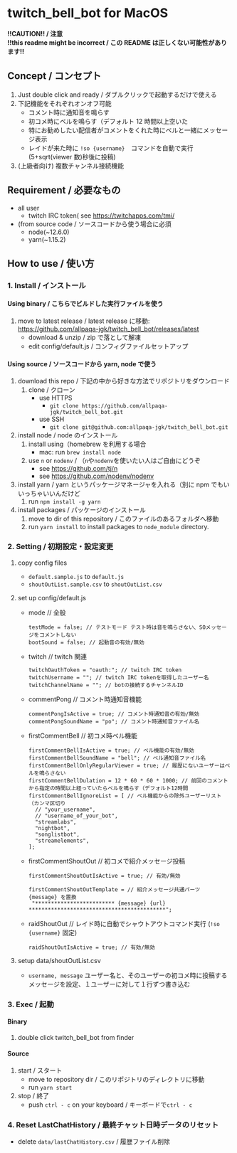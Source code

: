 # twitch_bell_bot for MacOS

**!!CAUTION!! / 注意**  
**!!this readme might be incorrect / この README は正しくない可能性があります!!**

## Concept / コンセプト

1. Just double click and ready / ダブルクリックで起動するだけで使える
1. 下記機能をそれぞれオンオフ可能
   - コメント時に通知音を鳴らす
   - 初コメ時にベルを鳴らす（デフォルト 12 時間以上空いた
   - 特にお勧めしたい配信者がコメントをくれた時にベルと一緒にメッセージ表示
   - レイドが来た時に `!so {username}`　コマンドを自動で実行(5+sqrt(viewer 数)秒後に投稿)
1. (上級者向け) 複数チャンネル接続機能

## Requirement / 必要なもの

- all user
  - twitch IRC token( see <https://twitchapps.com/tmi/>
- (from source code / ソースコードから使う場合に必須
  - node(~12.6.0)
  - yarn(~1.15.2)

## How to use / 使い方

### 1. Install / インストール

#### Using binary / こちらでビルドした実行ファイルを使う

1. move to latest release / latest release に移動: https://github.com/allpaqa-jgk/twitch_bell_bot/releases/latest
   - download & unzip / zip で落として解凍
   - edit config/default.js / コンフィグファイルセットアップ

#### Using source / ソースコードから yarn, node で使う

1. download this repo / 下記の中から好きな方法でリポジトリをダウンロード
   1. clone / クローン
      - use HTTPS
        - `git clone https://github.com/allpaqa-jgk/twitch_bell_bot.git`
      - use SSH
        - `git clone git@github.com:allpaqa-jgk/twitch_bell_bot.git`
1. install node / node のインストール
   1. install using（homebrew を利用する場合
      - mac: run `brew install node`
   1. use `n` or `nodenv` / （`n`や`nodenv`を使いたい人はご自由にどうぞ
      - see <https://github.com/tj/n>
      - see <https://github.com/nodenv/nodenv>
1. install yarn / yarn というパッケージマネージャを入れる（別に npm でもいいっちゃいいんだけど
   1. run `npm install -g yarn`
1. install packages / パッケージのインストール
   1. move to dir of this repository / このファイルのあるフォルダへ移動
   1. run `yarn install` to install packages to `node_module` directory.

### 2. Setting / 初期設定・設定変更

1. copy config files

   - `default.sample.js` to `default.js`
   - `shoutOutList.sample.csv` to `shoutOutList.csv`

1. set up config/default.js

   - mode // 全般
     ```
     testMode = false; // テストモード テスト時は音を鳴らさない、SOメッセージをコメントしない
     bootSound = false; // 起動音の有効/無効
     ```
   - twitch // twitch 関連
     ```
     twitchOauthToken = "oauth:"; // twitch IRC token
     twitchUsername = ""; // twitch IRC tokenを取得したユーザー名
     twitchChannelName = ""; // botの接続するチャンネルID
     ```
   - commentPong // コメント時通知音機能
     ```
     commentPongIsActive = true; // コメント時通知音の有効/無効
     commentPongSoundName = "po"; // コメント時通知音ファイル名
     ```
   - firstCommentBell // 初コメ時ベル機能
     ```
     firstCommentBellIsActive = true; // ベル機能の有効/無効
     firstCommentBellSoundName = "bell"; // ベル通知音ファイル名
     firstCommentBellOnlyRegularViewer = true; // 履歴にないユーザーはベルを鳴らさない
     firstCommentBellDulation = 12 * 60 * 60 * 1000; // 前回のコメントから指定の時間以上経っていたらベルを鳴らす（デフォルト12時間
     firstCommentBellIgnoreList = [ // ベル機能からの除外ユーザーリスト（カンマ区切り
       // "your_username",
       // "username_of_your_bot",
       "streamlabs",
       "nightbot",
       "songlistbot",
       "streamelements",
     ];
     ```
   - firstCommentShoutOut // 初コメで紹介メッセージ投稿
     ```
     firstCommentShoutOutIsActive = true; // 有効/無効
     ```
     ```
     firstCommentShoutOutTemplate = // 紹介メッセージ共通パーツ {message} を置換
      "************************* {message} {url} *******************************************";
     ```
   - raidShoutOut // レイド時に自動でシャウトアウトコマンド実行 (`!so {username}` 固定)
     ```
     raidShoutOutIsActive = true; // 有効/無効
     ```

1. setup data/shoutOutList.csv

   - `username, message` ユーザー名と、そのユーザーの初コメ時に投稿するメッセージを設定、１ユーザーに対して１行ずつ書き込む

### 3. Exec / 起動

#### Binary

1. double click twitch_bell_bot from finder

#### Source

1. start / スタート
   - move to repository dir / このリポジトリのディレクトリに移動
   - run `yarn start`
1. stop / 終了
   - push `ctrl - c` on your keyboard / キーボードで`ctrl - c`

### 4. Reset LastChatHistory / 最終チャット日時データのリセット

- delete `data/lastChatHistory.csv` / 履歴ファイル削除

